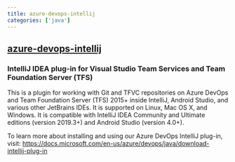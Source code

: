 ```yaml
---
title: azure-devops-intellij
categories: ['java']
---
```

## [azure-devops-intellij](https://github.com/microsoft/azure-devops-intellij)

### IntelliJ IDEA plug-in for Visual Studio Team Services and Team Foundation Server (TFS)


This is a plugin for working with Git and TFVC repositories on Azure DevOps and Team Foundation Server (TFS) 2015+ inside IntelliJ, Android Studio, 
and various other JetBrains IDEs. It is supported on Linux, Mac OS X, and Windows.
It is compatible with IntelliJ IDEA Community and Ultimate editions (version 2019.3+) and Android Studio (version 4.0+).

To learn more about installing and using our Azure DevOps IntelliJ plug-in, visit: https://docs.microsoft.com/en-us/azure/devops/java/download-intellij-plug-in
